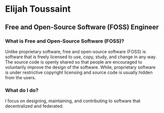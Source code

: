 # Elijah Toussaint
## Free and Open-Source Software (FOSS) Engineer

### What is Free and Open-Source Software (FOSS)?
Unlike proprietary software, free and open-source software (FOSS) is software that is freely licensed to use, copy, study, and change in any way. The source code is openly shared so that people are encouraged to voluntarily improve the design of the software. While, proprietary software is under restrictive copyright licensing and source code is usually hidden from the users.

### What do I do?
I focus on designing, maintaining, and contributing to software that decentralized and federated.
